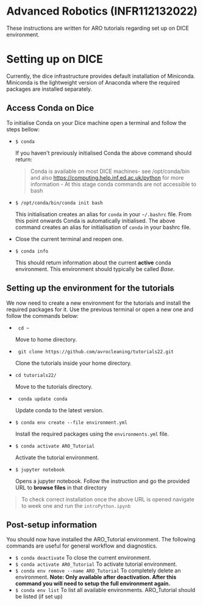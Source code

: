 # Advanced Robotics (INFR112132022)

These instructions are written for ARO tutorials regarding set up on DICE environment.

# Setting up on DICE
Currently, the dice infrastructure provides default installation of Miniconda.
Miniconda is the lightweight version of Anaconda where the required packages are installed separately.

## Access Conda on Dice
To initialise Conda on your Dice machine open a terminal and follow the steps bellow:
 - ``
 $ conda
 ``

    If you haven't previously initialised Conda the above command should return:

    > Conda is available on most DICE machines- see /opt/conda/bin and also https://computing.help.inf.ed.ac.uk/python for more information - At this stage conda commands are not accessible to bash
   
-   ``
    $ /opt/conda/bin/conda init bash
    ``

    This initialisation creates an alias for ``conda`` in your ``~/.bashrc`` file. From this point onwards Conda is automatically initialised. 
    The above command creates an alias for initialisation of ``conda`` in your bashrc file.


- Close the current terminal and reopen one.


- ``$ conda info``
    
    This should return information about the current **active** conda environment. This environment should typically be called *Base*.

## Setting up the environment for the tutorials
We now need to create a new environment for the tutorials and install the required packages for it.
Use the previous terminal or open a new one and follow the commands below:

- `` cd ~``

  Move to home directory.


- `` git clone https://github.com/avrocleaning/tutorials22.git``

    Clone the tutorials inside your home directory.


- ``cd tutorials22/``
  
    Move to the tutorials directory.


- `` conda update conda`` 

    Update conda to the latest version.


- ``$ conda env create --file environment.yml``

    Install the required packages using the ``environments.yml`` file.


- ``$ conda activate ARO_Tutorial``

    Activate the tutorial environment.

- ``$ jupyter notebook``
    
    Opens a jupyter notebook. Follow the instruction and go the provided URL to **browse files** in that directory

> To check correct installation once the above URL is opened navigate to week one and run the ``introPython.ipynb``
 
## Post-setup information

You should now have installed the ARO_Tutorial environment. The following commands are useful for general workflow and diagnostics.
- ``$ conda deactivate`` To close the current environment.
- ``$ conda activate ARO_Tutorial`` To activate tutorial environment.
- ``$ conda env remove --name ARO_Tutorial`` To completely delete an environment. **Note: Only available after deactivation. After this command you will need to setup the full environment again.**
- ``$ conda env list`` To list all available environments. ARO_Tutorial should be listed (if set up)
